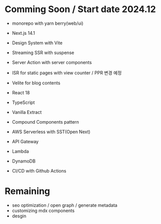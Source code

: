 # Comming Soon / Start date 2024.12

- monorepo with yarn berry(web/ui)
- Next.js 14.1
- Design System with Vite
- Streaming SSR with suspense
- Server Action with server components
- ISR for static pages with view counter  / PPR 변경 예정
- Velite for blog contents
- React 18
- TypeScript
- Vanilla Extract
- Compound Components pattern

- AWS Serverless with SST(Open Next)
- API Gateway
- Lambda
- DynamoDB

- CI/CD with Github Actions

# Remaining

- seo optimization / open graph / generate metadata
- customizing mdx components
- desgin
